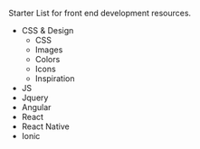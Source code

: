 Starter List for front end development resources.
* CSS & Design
    * CSS
    * Images
    * Colors
    * Icons
    * Inspiration
* JS
* Jquery
* Angular
* React
* React Native
* Ionic